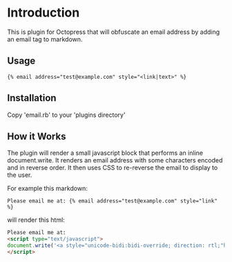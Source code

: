 # Introduction

This is plugin for Octopress that will obfuscate an email address by adding
an email tag to markdown.

## Usage

```
{% email address="test@example.com" style="<link|text>" %}
```

## Installation

Copy 'email.rb' to your 'plugins directory'

## How it Works

The plugin will render a small javascript block that performs an inline document.write. It renders an email address with some characters encoded and in reverse order. It then uses CSS to re-reverse the email to display to the user.

For example this markdown:

```
Please email me at: {% email address="test@example.com" style="link" %}
```

will render this html:

```html
Please email me at: 
<script type="text/javascript">
document.write('<a style="unicode-bidi:bidi-override; direction: rtl;"href="&#109;&#97;&#105;&#108;&#116;&#111;&#58;test&#64;example&#46;com">moc&#46;elpmaxe&#64;tset</a>');
</script> 
```
